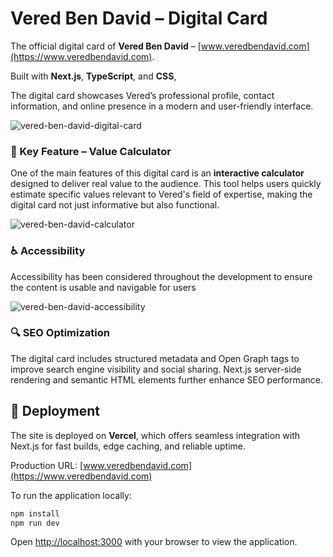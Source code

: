 # Vered Ben David – Digital Card

The official digital card of **Vered Ben David** – [www.veredbendavid.com](https://www.veredbendavid.com).

Built with **Next.js**, **TypeScript**, and **CSS**,

The digital card showcases Vered’s professional profile, contact information, and online presence in a modern and user-friendly interface.

![vered-ben-david-digital-card](https://res.cloudinary.com/dvykycdey/image/upload/v1749547053/veredbendavid-mobile-img_ihsfxm.png)

### 🎯 Key Feature – Value Calculator

One of the main features of this digital card is an **interactive calculator** designed to deliver real value to the audience. This tool helps users quickly estimate specific values relevant to Vered's field of expertise, making the digital card not just informative but also functional.

![vered-ben-david-calculator](https://res.cloudinary.com/dvykycdey/image/upload/v1749547527/veredbendavid-calculator_gsidqh.png)

### ♿ Accessibility

Accessibility has been considered throughout the development to ensure the content is usable and navigable for users

![vered-ben-david-accessibility](https://res.cloudinary.com/dvykycdey/image/upload/v1749634486/veredbendavid-accessibility_qdn0a5.png)

### 🔍 SEO Optimization

The digital card includes structured metadata and Open Graph tags to improve search engine visibility and social sharing. Next.js server-side rendering and semantic HTML elements further enhance SEO performance.

## 🚀 Deployment

The site is deployed on **Vercel**, which offers seamless integration with Next.js for fast builds, edge caching, and reliable uptime.

Production URL: [www.veredbendavid.com](https://www.veredbendavid.com)

To run the application locally:

```bash
npm install
npm run dev
```

Open [http://localhost:3000](http://localhost:3000) with your browser to view the application.
